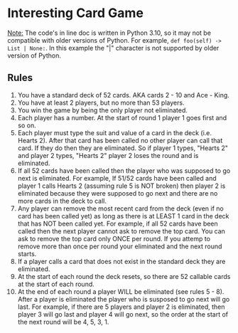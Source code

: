 <!DOCTYPEhtml>
 <html>
  <body>

<h1>Interesting Card Game</h1>
<p><u>Note:</u> The code's in line doc is written in Python 3.10, so it may not be compatible with older versions of Python. For example, <code>def foo(self) -> List | None:</code>. In this example the "|" character is not supported by older version of Python.</p>
<h2>Rules</h2>
<ol>
	<li>You have a standard deck of 52 cards. AKA cards 2 - 10 and Ace - King.</li>
	<li>You have at least 2 players, but no more than 53 players.</li>
	<li>You win the game by being the only player not eliminated.</li>
	<li>Each player has a number. At the start of round 1 player 1 goes first and so on.</li>
	<li>Each player must type the suit and value of a card in the deck (i.e. Hearts 2). After that card has been called no other player can call that card. If they do then they are eliminated. So if player 1 types, "Hearts 2" and player 2 types, "Hearts 2" player 2 loses the round and is eliminated.</li>
	<li>If all 52 cards have been called then the player who was supposed to go next is eliminated. For example, If 51/52 cards have been called and player 1 calls Hearts 2 (assuming rule 5 is NOT broken) then player 2 is eliminated because they were supposed to go next and there are no more cards in the deck to call.</li>
	<li>Any player can remove the most recent card from the deck (even if no card has been called yet) as long as there is at LEAST 1 card in the deck that has NOT been called yet. For example, if all 52 cards have been called then the next player cannot ask to remove the top card. You can ask to remove the top card only ONCE per round. If you attemp to remove more than once per round your eliminated and the next round starts.</li>
	<li>If a player calls a card that does not exist in the standard deck they are eliminated.</li>
	<li>At the start of each round the deck resets, so there are 52 callable cards at the start of each round.</li>
	<li>At the end of each round a player WILL be eliminated (see rules 5 - 8). After a player is eliminated the player who is susposed to go next will go last. For example, if there are 5 players and player 2 is eliminated, then player 3 will go last and player 4 will go next, so the order at the start of the next round will be 4, 5, 3, 1.</li>
</ol>

 </body>
</html>
